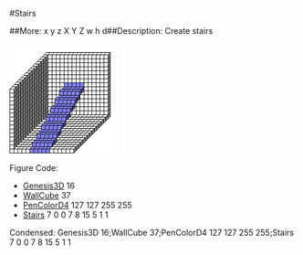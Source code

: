#Stairs

##More: x y z X Y Z w h d##Description: Create stairs <x1> <y1> <z1> <x2> <y2> <z2> <PenWidth> <PenHeight> <PenDepth>

![](Stairs.png)

Figure Code:
- [Genesis3D](Genesis3D.md) 16
- [WallCube](WallCube.md) 37
- [PenColorD4](PenColorD4.md) 127 127 255 255
- [Stairs](Stairs.md) 7 0 0 7 8 15 5 1 1

Condensed: Genesis3D 16;WallCube 37;PenColorD4 127 127 255 255;Stairs 7 0 0 7 8 15 5 1 1

